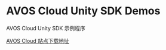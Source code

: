 # AVOS Cloud Unity SDK Demos

AVOS Cloud Unity SDK 示例程序

[AVOS Cloud 站点下载地址](https://download.avoscloud.com/demo/)
